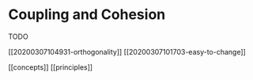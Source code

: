 # Coupling and Cohesion

TODO

[[20200307104931-orthogonality]]
[[20200307101703-easy-to-change]]

[[concepts]]
[[principles]]